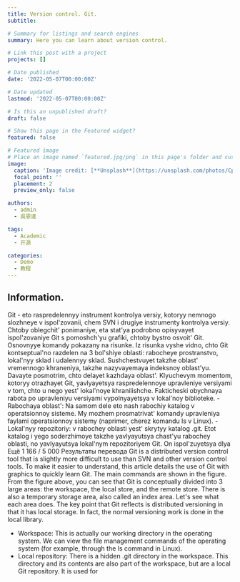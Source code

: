 ```yaml
---
title: Version control. Git.
subtitle: 

# Summary for listings and search engines
summary: Here you can learn about version control.

# Link this post with a project
projects: []

# Date published
date: '2022-05-07T00:00:00Z'

# Date updated
lastmod: '2022-05-07T00:00:00Z'

# Is this an unpublished draft?
draft: false

# Show this page in the Featured widget?
featured: false

# Featured image
# Place an image named `featured.jpg/png` in this page's folder and customize its options here.
image:
  caption: 'Image credit: [**Unsplash**](https://unsplash.com/photos/CpkOjOcXdUY)'
  focal_point: ''
  placement: 2
  preview_only: false

authors:
  - admin
  - 吳恩達

tags:
  - Academic
  - 开源

categories:
  - Demo
  - 教程
---
```


## Information.

Git - eto raspredelennyy instrument kontrolya versiy, kotoryy nemnogo slozhneye v ispol'zovanii, chem SVN i drugiye instrumenty kontrolya versiy. Chtoby oblegchit' ponimaniye, eta stat'ya podrobno opisyvayet ispol'zovaniye Git s pomoshch'yu grafiki, chtoby bystro osvoit' Git. Osnovnyye komandy pokazany na risunke. Iz risunka vyshe vidno, chto Git kontseptual'no razdelen na 3 bol'shiye oblasti: rabocheye prostranstvo, lokal'nyy sklad i udalennyy sklad. Sushchestvuyet takzhe oblast' vremennogo khraneniya, takzhe nazyvayemaya indeksnoy oblast'yu. Davayte posmotrim, chto delayet kazhdaya oblast'. Klyuchevym momentom, kotoryy otrazhayet Git, yavlyayetsya raspredelennoye upravleniye versiyami v tom, chto u nego yest' lokal'noye khranilishche. Fakticheski obychnaya rabota po upravleniyu versiyami vypolnyayetsya v lokal'noy biblioteke. - Rabochaya oblast': Na samom dele eto nash rabochiy katalog v operatsionnoy sisteme. My mozhem prosmatrivat' komandy upravleniya faylami operatsionnoy sistemy (naprimer, cherez komandu ls v Linux). - Lokal'nyy repozitoriy: v rabochey oblasti yest' skrytyy katalog .git. Etot katalog i yego soderzhimoye takzhe yavlyayutsya chast'yu rabochey oblasti, no yavlyayutsya lokal'nym repozitoriyem Git. On ispol'zuyetsya dlya
Ещё
1 166 / 5 000
Результаты перевода
Git is a distributed version control tool that is slightly more difficult to use than SVN and other version control tools. To make it easier to understand, this article details the use of Git with graphics to quickly learn Git. The main commands are shown in the figure.
From the figure above, you can see that Git is conceptually divided into 3 large areas: the workspace, the local store, and the remote store. There is also a temporary storage area, also called an index area. Let's see what each area does. The key point that Git reflects is distributed versioning in that it has local storage. In fact, the normal versioning work is done in the local library.

 - Workspace: This is actually our working directory in the operating system. We can view the file management commands of the operating system (for example, through the ls command in Linux).
 - Local repository: There is a hidden .git directory in the workspace. This directory and its contents are also part of the workspace, but are a local Git repository. It is used for
